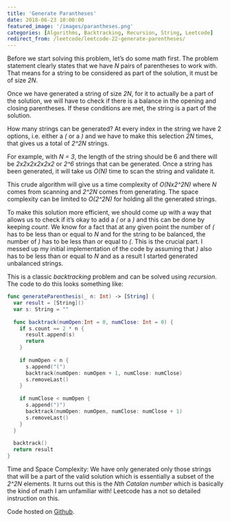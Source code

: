 ```yaml
---
title: 'Generate Parantheses'
date: 2018-06-23 10:00:00
featured_image: '/images/parantheses.png'
categories: [Algorithms, Backtracking, Recursion, String, Leetcode]
redirect_from: /leetcode/leetcode-22-generate-parentheses/
---
```


Before we start solving this problem, let’s do some math first. The problem statement clearly states that we have *N* pairs of parentheses to work with. That means for a string to be considered as part of the solution, it must be of size *2N*.

Once we have generated a string of size *2N*, for it to actually be a part of the solution, we will have to check if there is a balance in the opening and closing parentheses. If these conditions are met, the string is a part of the solution.

How many strings can be generated? At every index in the string we have 2 options, i.e. either a *(* or a *)* and we have to make this selection *2N* times, that gives us a total of *2^2N* strings.

For example, with *N = 3*, the length of the string should be 6 and there will be *2x2x2x2x2x2* or *2^6* strings that can be generated. Once a string has been generated, it will take us *O(N)* time to scan the string and validate it.

This crude algorithm will give us a time complexity of *O(Nx2^2N)* where *N* comes from scanning and *2^2N* comes from generating. The space complexity can be limited to *O(2^2N)* for holding all the generated strings.

To make this solution more efficient, we should come up with a way that allows us to check if it’s okay to add a *(* or a *)* and this can be done by keeping *count*. We know for a fact that at any given point the number of *(* has to be less than or equal to *N* and for the string to be balanced, the number of *)* has to be less than or equal to *(*. This is the crucial part. I messed up my initial implementation of the code by assuming that *)* also has to be less than or equal to *N* and as a result I started generated unbalanced strings.

This is a classic *backtracking* problem and can be solved using *recursion*. The code to do this looks something like:

```swift
func generateParenthesis(_ n: Int) -> [String] {
  var result = [String]()
  var s: String = ""
  
  func backtrack(numOpen:Int = 0, numClose: Int = 0) {
    if s.count == 2 * n {
      result.append(s)
      return
    }
    
    if numOpen < n {
      s.append("(")
      backtrack(numOpen: numOpen + 1, numClose: numClose)
      s.removeLast()
    }
    
    if numClose < numOpen {
      s.append(")")
      backtrack(numOpen: numOpen, numClose: numClose + 1)
      s.removeLast()
    }
  }
  
  backtrack()
  return result
}
```

Time and Space Complexity: We have only generated only those strings that will be a part of the valid solution which is essentially a subset of the *2^2N* elements. It turns out this is the *Nth Catalan number* which is basically the kind of math I am unfamiliar with! Leetcode has a not so detailed instruction on this.

Code hosted on [Github](https://github.com/mohitathwani/SwiftCodingChallenges/blob/master/generateParantheses/GenerateParantheses.playground/Contents.swift).